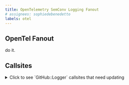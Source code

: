 ```yaml
---
title: OpenTelemetry SemConv Logging Fanout
# assignees: sophiedebenedetto
labels: otel
---
```


## OpenTel Fanout

do it.

## Callsites

<details>
<summary>Click to see `GitHub::Logger` callsites that need updating</summary>
{{env.LOGGER_CALLSITES}}
</details>
